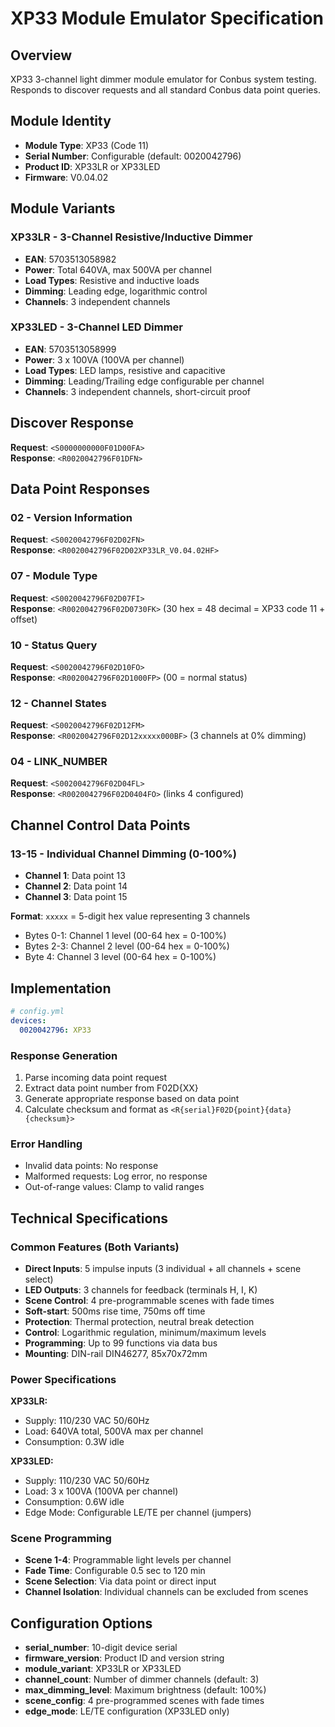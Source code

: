 # XP33 Module Emulator Specification

## Overview
XP33 3-channel light dimmer module emulator for Conbus system testing. Responds to discover requests and all standard Conbus data point queries.

## Module Identity
- **Module Type**: XP33 (Code 11)
- **Serial Number**: Configurable (default: 0020042796)
- **Product ID**: XP33LR or XP33LED
- **Firmware**: V0.04.02

## Module Variants

### XP33LR - 3-Channel Resistive/Inductive Dimmer
- **EAN**: 5703513058982
- **Power**: Total 640VA, max 500VA per channel
- **Load Types**: Resistive and inductive loads
- **Dimming**: Leading edge, logarithmic control
- **Channels**: 3 independent channels

### XP33LED - 3-Channel LED Dimmer  
- **EAN**: 5703513058999
- **Power**: 3 x 100VA (100VA per channel)
- **Load Types**: LED lamps, resistive and capacitive
- **Dimming**: Leading/Trailing edge configurable per channel
- **Channels**: 3 independent channels, short-circuit proof

## Discover Response
**Request**: `<S0000000000F01D00FA>`  
**Response**: `<R0020042796F01DFN>`

## Data Point Responses

### 02 - Version Information
**Request**: `<S0020042796F02D02FN>`  
**Response**: `<R0020042796F02D02XP33LR_V0.04.02HF>`

### 07 - Module Type
**Request**: `<S0020042796F02D07FI>`  
**Response**: `<R0020042796F02D0730FK>` (30 hex = 48 decimal = XP33 code 11 + offset)

### 10 - Status Query
**Request**: `<S0020042796F02D10FO>`  
**Response**: `<R0020042796F02D1000FP>` (00 = normal status)

### 12 - Channel States  
**Request**: `<S0020042796F02D12FM>`  
**Response**: `<R0020042796F02D12xxxxx000BF>` (3 channels at 0% dimming)

### 04 - LINK_NUMBER
**Request**: `<S0020042796F02D04FL>`  
**Response**: `<R0020042796F02D0404FO>` (links 4 configured)

## Channel Control Data Points

### 13-15 - Individual Channel Dimming (0-100%)
- **Channel 1**: Data point 13
- **Channel 2**: Data point 14  
- **Channel 3**: Data point 15

**Format**: `xxxxx` = 5-digit hex value representing 3 channels
- Bytes 0-1: Channel 1 level (00-64 hex = 0-100%)
- Bytes 2-3: Channel 2 level (00-64 hex = 0-100%)
- Byte 4: Channel 3 level (00-64 hex = 0-100%)

## Implementation

```yaml
# config.yml
devices:
  0020042796: XP33
```

### Response Generation
1. Parse incoming data point request
2. Extract data point number from F02D{XX}
3. Generate appropriate response based on data point
4. Calculate checksum and format as `<R{serial}F02D{point}{data}{checksum}>`

### Error Handling
- Invalid data points: No response
- Malformed requests: Log error, no response
- Out-of-range values: Clamp to valid ranges

## Technical Specifications

### Common Features (Both Variants)
- **Direct Inputs**: 5 impulse inputs (3 individual + all channels + scene select)
- **LED Outputs**: 3 channels for feedback (terminals H, I, K)
- **Scene Control**: 4 pre-programmable scenes with fade times
- **Soft-start**: 500ms rise time, 750ms off time
- **Protection**: Thermal protection, neutral break detection
- **Control**: Logarithmic regulation, minimum/maximum levels
- **Programming**: Up to 99 functions via data bus
- **Mounting**: DIN-rail DIN46277, 85x70x72mm

### Power Specifications
**XP33LR:**
- Supply: 110/230 VAC 50/60Hz  
- Load: 640VA total, 500VA max per channel
- Consumption: 0.3W idle

**XP33LED:**
- Supply: 110/230 VAC 50/60Hz
- Load: 3 x 100VA (100VA per channel)
- Consumption: 0.6W idle
- Edge Mode: Configurable LE/TE per channel (jumpers)

### Scene Programming
- **Scene 1-4**: Programmable light levels per channel
- **Fade Time**: Configurable 0.5 sec to 120 min
- **Scene Selection**: Via data point or direct input
- **Channel Isolation**: Individual channels can be excluded from scenes

## Configuration Options
- **serial_number**: 10-digit device serial
- **firmware_version**: Product ID and version string  
- **module_variant**: XP33LR or XP33LED
- **channel_count**: Number of dimmer channels (default: 3)
- **max_dimming_level**: Maximum brightness (default: 100%)
- **scene_config**: 4 pre-programmed scenes with fade times
- **edge_mode**: LE/TE configuration (XP33LED only)